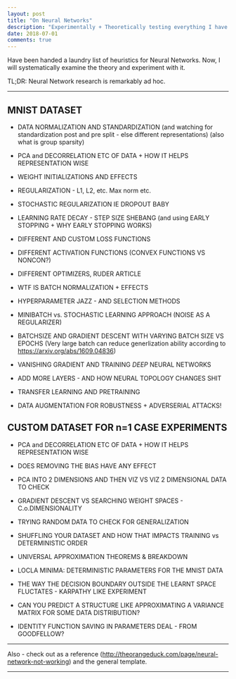 ```yaml
---
layout: post
title: "On Neural Networks"
description: "Experimentally + Theoretically testing everything I have been told about Neural Networks"
date: 2018-07-01
comments: true
---
```


Have been handed a laundry list of heuristics for Neural Networks.
Now, I will systematically examine the theory and experiment with it.

TL;DR: Neural Network research is remarkably ad hoc.

---

## MNIST DATASET

- DATA NORMALIZATION AND STANDARDIZATION
  (and watching for standardization post and pre split - else  different representations)
  (also what is group sparsity)
- PCA and DECORRELATION ETC OF DATA + HOW IT HELPS REPRESENTATION WISE

- WEIGHT INITIALIZATIONS AND EFFECTS
- REGULARIZATION - L1, L2, etc. Max norm etc.
- STOCHASTIC REGULARIZATION IE DROPOUT BABY

- LEARNING RATE DECAY - STEP SIZE SHEBANG
  (and using EARLY STOPPING + WHY EARLY STOPPING WORKS)

- DIFFERENT AND CUSTOM LOSS FUNCTIONS
- DIFFERENT ACTIVATION FUNCTIONS (CONVEX FUNCTIONS VS NONCON?)
- DIFFERENT OPTIMIZERS, RUDER ARTICLE
- WTF IS BATCH NORMALIZATION + EFFECTS
- HYPERPARAMETER JAZZ - AND SELECTION METHODS
- MINIBATCH vs. STOCHASTIC LEARNING APPROACH (NOISE AS A REGULARIZER)
- BATCHSIZE AND GRADIENT DESCENT WITH VARYING BATCH SIZE VS EPOCHS
(Very large batch can reduce generlization ability according to https://arxiv.org/abs/1609.04836)

- VANISHING GRADIENT AND TRAINING *DEEP* NEURAL NETWORKS
- ADD MORE LAYERS - AND HOW NEURAL TOPOLOGY CHANGES SHIT
- TRANSFER LEARNING AND PRETRAINING
- DATA AUGMENTATION FOR ROBUSTNESS + ADVERSERIAL ATTACKS!

## CUSTOM DATASET FOR n=1 CASE EXPERIMENTS

- PCA and DECORRELATION ETC OF DATA + HOW IT HELPS REPRESENTATION WISE
- DOES REMOVING THE BIAS HAVE ANY EFFECT
- PCA INTO 2 DIMENSIONS AND THEN VIZ VS VIZ 2 DIMENSIONAL DATA TO CHECK
- GRADIENT DESCENT VS SEARCHING WEIGHT SPACES - C.o.DIMENSIONALITY
- TRYING RANDOM DATA TO CHECK FOR GENERALIZATION

- SHUFFLING YOUR DATASET AND HOW THAT IMPACTS TRAINING vs DETERMINISTIC ORDER
- UNIVERSAL APPROXIMATION THEOREMS & BREAKDOWN

- LOCLA MINIMA: DETERMINISTIC PARAMETERS FOR THE MNIST DATA
- THE WAY THE DECISION BOUNDARY OUTSIDE THE LEARNT SPACE FLUCTATES - KARPATHY LIKE EXPERIMENT
- CAN YOU PREDICT A STRUCTURE LIKE APPROXIMATING A VARIANCE MATRIX FOR SOME DATA DISTRIBUTION?
- IDENTITY FUNCTION SAVING IN PARAMETERS DEAL - FROM GOODFELLOW?

---

Also - check out as a reference (http://theorangeduck.com/page/neural-network-not-working) and the general template.



---
